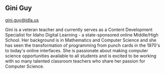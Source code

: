 ## Gini Guy

[gini.guy@idla.us](mailto:gini.guy@idla.us)

Gini is a veteran teacher and currently serves as a Content Development Specialist for Idaho Digital Learning - a state-sponsored online Middle/High School. Her background is in Mathematics and Computer Science and she has seen the transformation of programming from punch cards in the 1970's to today's online interfaces. She is passionate about making computer science opportunities available to all students and is excited to be working with so many talented classroom teachers who share her passion for Computer Science.
